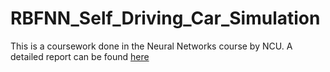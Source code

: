 # RBFNN_Self_Driving_Car_Simulation
This is a coursework done in the Neural Networks course by NCU.
A detailed report can be found [here](https://drive.google.com/file/d/1tMMQ9JlpBys8yWLb1k52_MBWMkk-ioKc/view?usp=sharing)
